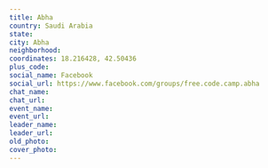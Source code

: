 ```yaml
---
title: Abha
country: Saudi Arabia
state: 
city: Abha
neighborhood: 
coordinates: 18.216428, 42.50436
plus_code:
social_name: Facebook
social_url: https://www.facebook.com/groups/free.code.camp.abha
chat_name:
chat_url:
event_name:
event_url:
leader_name:
leader_url:
old_photo: 
cover_photo:
---
```

